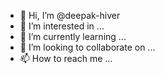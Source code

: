 - 👋 Hi, I’m @deepak-hiver
- 👀 I’m interested in ...
- 🌱 I’m currently learning ...
- 💞️ I’m looking to collaborate on ...
- 📫 How to reach me ...

<!---
deepak-hiver/deepak-hiver is a ✨ special ✨ repository because its `README.md` (this file) appears on your GitHub profile.
You can click the Preview link to take a look at your changes.
--->
